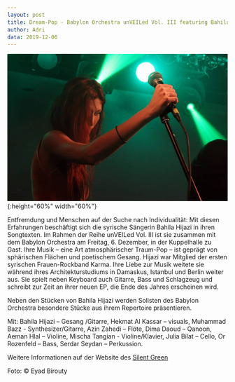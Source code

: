 ```yaml
---
layout: post
title: Dream-Pop - Babylon Orchestra unVEILed Vol. III featuring Bahila Hijazi am 6. Dezember 2019 um 20 Uhr im Silent Green
author: Adri
data: 2019-12-06
---
```

![](/styles/pictures/news/hijazi_silent_green.jpg){:height="60%" width="60%"}

Entfremdung und Menschen auf der Suche nach Individualität: Mit diesen Erfahrungen beschäftigt sich die syrische Sängerin Bahila Hijazi in ihren Songtexten. Im Rahmen der Reihe unVEILed Vol. III ist sie zusammen mit dem Babylon Orchestra am Freitag, 6. Dezember, in der Kuppelhalle zu Gast. Ihre Musik – eine Art atmosphärischer Traum-Pop – ist geprägt von sphärischen Flächen und poetischem Gesang. Hijazi war Mitglied der ersten syrischen Frauen-Rockband Karma. Ihre Liebe zur Musik weitete sie während ihres Architekturstudiums in Damaskus, Istanbul und Berlin weiter aus. Sie spielt neben Keyboard auch Gitarre, Bass und Schlagzeug und schreibt zur Zeit an ihrer neuen EP, die Ende des Jahres erscheinen wird.

Neben den Stücken von Bahila Hijazi werden Solisten des Babylon Orchestra besondere Stücke aus ihrem Repertoire präsentieren.

Mit: Bahila Hijazi – Gesang /Gitarre, Hekmat Al Kassar – visuals, Muhammad Bazz - Synthesizer/Gitarre, Azin  Zahedi – Flöte, Dima Daoud – Qanoon, Aeman Hlal – Violine, Mischa Tangian - Violine/Klavier, Julia Bilat – Cello, Or Rozenfeld – Bass, Serdar Seydan – Perkussion.

Weitere Informationen auf der Website des [Silent Green](https://www.silent-green.net)

Foto: © Eyad Birouty
